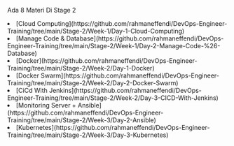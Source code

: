 Ada 8 Materi Di Stage 2 

<li>[Cloud Computing](https://github.com/rahmaneffendi/DevOps-Engineer-Training/tree/main/Stage-2/Week-1/Day-1-Cloud-Computing)

<li>[Manage Code & Database](https://github.com/rahmaneffendi/DevOps-Engineer-Training/tree/main/Stage-2/Week-1/Day-2-Manage-Code-%26-Database)

<li>[Docker](https://github.com/rahmaneffendi/DevOps-Engineer-Training/tree/main/Stage-2/Week-2/Day-1-Docker)

<li>[Docker Swarm](https://github.com/rahmaneffendi/DevOps-Engineer-Training/tree/main/Stage-2/Week-2/Day-2-Docker-Swarm)

<li>[CiCd With Jenkins](https://github.com/rahmaneffendi/DevOps-Engineer-Training/tree/main/Stage-2/Week-2/Day-3-CICD-With-Jenkins)

<li>[Monitoring Server + Ansible](https://github.com/rahmaneffendi/DevOps-Engineer-Training/tree/main/Stage-2/Week-3/Day-2-Ansible)

<li>[Kubernetes](https://github.com/rahmaneffendi/DevOps-Engineer-Training/tree/main/Stage-2/Week-3/Day-3-Kubernetes)


